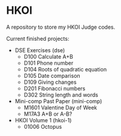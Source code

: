 # HKOI
A repository to store my HKOI Judge codes.

Current finished projects:

* DSE Exercises (dse)
  * D100 Calculate A+B
  * D101 Phone number
  * D104 Roots of quadratic equation
  * D105 Date comparison
  * D109 Giving changes
  * D201 Fibonacci numbers
  * D302 String length and words
* Mini-comp Past Paper (mini-comp)
  * M1601 Valentine Day of Week
  * M17A3 A+B or A-B?
* HKOI Volume 1 (hkoi-1)
  * 01006 Octopus
